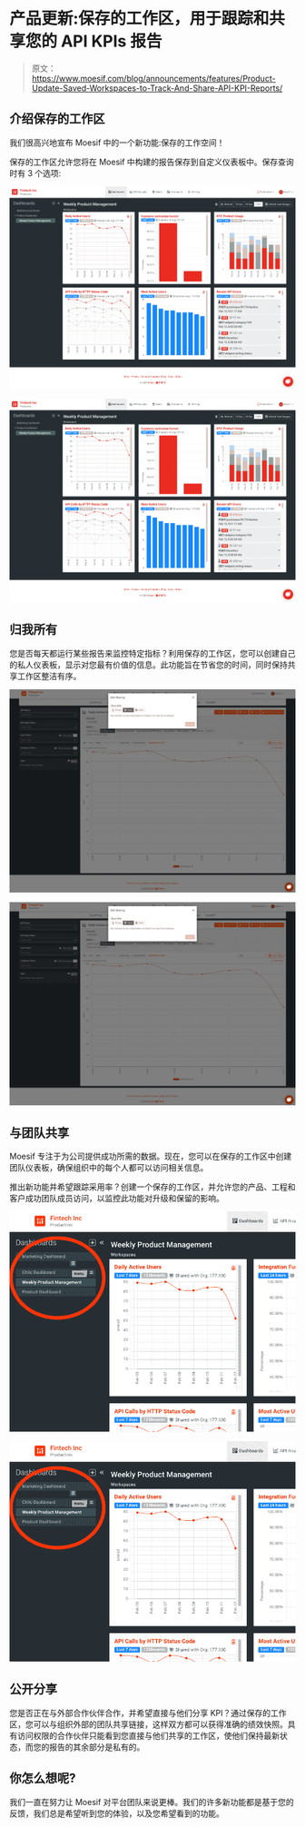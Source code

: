# 产品更新:保存的工作区，用于跟踪和共享您的 API KPIs 报告

> 原文：<https://www.moesif.com/blog/announcements/features/Product-Update-Saved-Workspaces-to-Track-And-Share-API-KPI-Reports/>

## 介绍保存的工作区

我们很高兴地宣布 Moesif 中的一个新功能:保存的工作空间！

保存的工作区允许您将在 Moesif 中构建的报告保存到自定义仪表板中。保存查询时有 3 个选项:

<noscript><img src="img/109dc4aed5e35f1e1c82b549ad593ef7.png" width="" alt="Saved Workspace - Dashboard" title="" class="" data-original-src="https://blog.moesif.cimg/posts/dash-figure-1.png"/></noscript>

![Saved Workspace - Dashboard](img/109dc4aed5e35f1e1c82b549ad593ef7.png)

## 归我所有

您是否每天都运行某些报告来监控特定指标？利用保存的工作区，您可以创建自己的私人仪表板，显示对您最有价值的信息。此功能旨在节省您的时间，同时保持共享工作区整洁有序。

<noscript><img src="img/d1ba9819eaa4832a4d6a806cc041504f.png" width="" alt="Saved Team Workspace Dashboard" title="" class="" data-original-src="https://blog.moesif.cimg/posts/dash-edit-sharing.png"/></noscript>

![Saved Team Workspace Dashboard](img/d1ba9819eaa4832a4d6a806cc041504f.png)

## 与团队共享

Moesif 专注于为公司提供成功所需的数据。现在，您可以在保存的工作区中创建团队仪表板，确保组织中的每个人都可以访问相关信息。

推出新功能并希望跟踪采用率？创建一个保存的工作区，并允许您的产品、工程和客户成功团队成员访问，以监控此功能对升级和保留的影响。

<noscript><img src="img/38ef49f2c9993e9f524eac97396648c6.png" width="" alt="Shared KPI Workspace Dashboard" title="" class="" data-original-src="https://blog.moesif.cimg/posts/dash-figure-4-zoom.png"/></noscript>

![Shared KPI Workspace Dashboard](img/38ef49f2c9993e9f524eac97396648c6.png)

## 公开分享

您是否正在与外部合作伙伴合作，并希望直接与他们分享 KPI？通过保存的工作区，您可以与组织外部的团队共享链接，这样双方都可以获得准确的绩效快照。具有访问权限的合作伙伴只能看到您直接与他们共享的工作区，使他们保持最新状态，而您的报告的其余部分是私有的。

## 你怎么想呢?

我们一直在努力让 Moesif 对平台团队来说更棒。我们的许多新功能都是基于您的反馈，我们总是希望听到您的体验，以及您希望看到的功能。